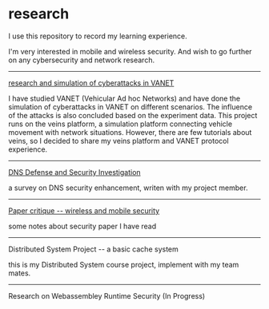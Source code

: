 # research



I use this repository to record my learning experience.

I'm very interested in mobile and wireless security. And wish to go further on any cybersecurity  and network research.



------



[research and simulation of cyberattacks in VANET](https://github.com/dorafan/research/blob/main/VANET/research%20and%20simulation%20of%20Cyberattacks%20in%20VANET.md)

I have studied VANET (Vehicular Ad hoc Networks) and have done the simulation of cyberattacks in VANET on different scenarios. The influence of the attacks is also concluded based on the experiment data.  This project runs on the veins platform, a simulation platform connecting vehicle movement with network situations. However, there are few tutorials about veins, so I decided to share my veins platform and VANET protocol experience.

------



[DNS Defense and Security Investigation](https://github.com/dorafan/research/blob/main/paper%20critique/wireless%20and%20mobile%20security/dns-survey.pdf)

a survey on DNS security enhancement, writen with my project member.

------



[Paper critique -- wireless and mobile security](https://github.com/dorafan/research/blob/main/paper%20critique/wireless%20and%20mobile%20security/list.md)

some notes about security paper I have read

------



Distributed System Project -- a basic cache system

this is my Distributed System course project, implement with my  team mates.  

------



Research on Webassembley Runtime Security (In Progress)

 
